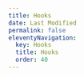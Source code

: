 ```yaml
---
title: Hooks
date: Last Modified
permalink: false
eleventyNavigation:
  key: Hooks
  title: Hooks
  order: 40
---
```

